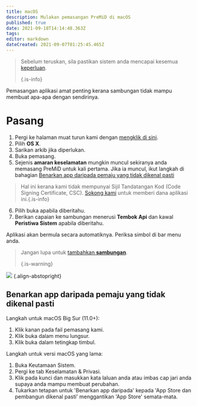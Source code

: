 ```yaml
---
title: macOS
description: Mulakan pemasangan PreMiD di macOS
published: true
date: 2021-09-18T14:14:48.363Z
tags:
editor: markdown
dateCreated: 2021-09-07T01:25:45.465Z
---
```


> Sebelum teruskan, sila pastikan sistem anda mencapai kesemua [keperluan](/install/requirements). 
> 
> {.is-info}

Pemasangan aplikasi amat penting kerana sambungan tidak mampu membuat apa-apa dengan sendirinya.

# Pasang
1. Pergi ke halaman muat turun kami dengan [mengklik di sini](https://premid.app/downloads).
2. Pilih **OS X**.
3. Sarikan arkib jika diperlukan.
4. Buka pemasang.
5. Sejenis **amaran keselamatan** mungkin muncul sekiranya anda memasang PreMiD untuk kali pertama. Jika ia muncul, ikut langkah di bahagian [Benarkan app daripada pemaju yang tidak dikenal pasti](https://docs.premid.app/install/macos#allow-apps-from-unidentified-developers)
> Hal ini kerana kami tidak mempunyai Sijil Tandatangan Kod (Code Signing Certificate, CSC). [Sokong kami](https://www.patreon.com/Timeraa) untuk memberi dana aplikasi ini.{.is-info}
6. Pilih buka apabila diberitahu.
7. Berikan capaian ke sambungan menerusi **Tembok Api** dan kawal **Peristiwa Sistem** apabila diberitahu.

Aplikasi akan bermula secara automatiknya. Periksa simbol di bar menu anda.

> Jangan lupa untuk [tambahkan **sambungan**](/install). 
> 
> {.is-warning}

![](https://img.icons8.com/color/2x/mac-logo.png) {.align-abstopright}

## Benarkan app daripada pemaju yang tidak dikenal pasti
Langkah untuk macOS Big Sur (11.0+):
1. Klik kanan pada fail pemasang kami.
2. Klik buka dalam menu lungsur.
3. Klik buka dalam tetingkap timbul.

Langkah untuk versi macOS yang lama:
1. Buka Keutamaan Sistem.
2. Pergi ke tab Keselamatan & Privasi.
3. Klik pada kunci dan masukkan kata laluan anda atau imbas cap jari anda supaya anda mampu membuat perubahan.
4. Tukarkan tetapan untuk 'Benarkan app daripada' kepada 'App Store dan pembangun dikenal pasti' menggantikan 'App Store' semata-mata.